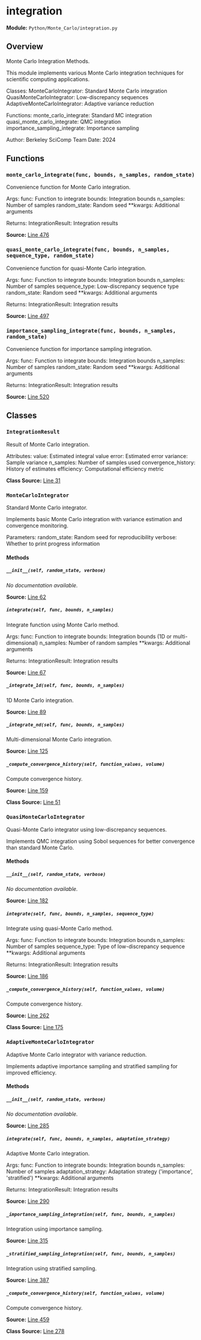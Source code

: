 # integration

**Module:** `Python/Monte_Carlo/integration.py`

## Overview

Monte Carlo Integration Methods.

This module implements various Monte Carlo integration techniques
for scientific computing applications.

Classes:
MonteCarloIntegrator: Standard Monte Carlo integration
QuasiMonteCarloIntegrator: Low-discrepancy sequences
AdaptiveMonteCarloIntegrator: Adaptive variance reduction

Functions:
monte_carlo_integrate: Standard MC integration
quasi_monte_carlo_integrate: QMC integration
importance_sampling_integrate: Importance sampling

Author: Berkeley SciComp Team
Date: 2024

## Functions

### `monte_carlo_integrate(func, bounds, n_samples, random_state)`

Convenience function for Monte Carlo integration.

Args:
func: Function to integrate
bounds: Integration bounds
n_samples: Number of samples
random_state: Random seed
**kwargs: Additional arguments

Returns:
IntegrationResult: Integration results

**Source:** [Line 476](Python/Monte_Carlo/integration.py#L476)

### `quasi_monte_carlo_integrate(func, bounds, n_samples, sequence_type, random_state)`

Convenience function for quasi-Monte Carlo integration.

Args:
func: Function to integrate
bounds: Integration bounds
n_samples: Number of samples
sequence_type: Low-discrepancy sequence type
random_state: Random seed
**kwargs: Additional arguments

Returns:
IntegrationResult: Integration results

**Source:** [Line 497](Python/Monte_Carlo/integration.py#L497)

### `importance_sampling_integrate(func, bounds, n_samples, random_state)`

Convenience function for importance sampling integration.

Args:
func: Function to integrate
bounds: Integration bounds
n_samples: Number of samples
random_state: Random seed
**kwargs: Additional arguments

Returns:
IntegrationResult: Integration results

**Source:** [Line 520](Python/Monte_Carlo/integration.py#L520)

## Classes

### `IntegrationResult`

Result of Monte Carlo integration.

Attributes:
value: Estimated integral value
error: Estimated error
variance: Sample variance
n_samples: Number of samples used
convergence_history: History of estimates
efficiency: Computational efficiency metric

**Class Source:** [Line 31](Python/Monte_Carlo/integration.py#L31)

### `MonteCarloIntegrator`

Standard Monte Carlo integrator.

Implements basic Monte Carlo integration with variance estimation
and convergence monitoring.

Parameters:
random_state: Random seed for reproducibility
verbose: Whether to print progress information

#### Methods

##### `__init__(self, random_state, verbose)`

*No documentation available.*

**Source:** [Line 62](Python/Monte_Carlo/integration.py#L62)

##### `integrate(self, func, bounds, n_samples)`

Integrate function using Monte Carlo method.

Args:
func: Function to integrate
bounds: Integration bounds (1D or multi-dimensional)
n_samples: Number of random samples
**kwargs: Additional arguments

Returns:
IntegrationResult: Integration results

**Source:** [Line 67](Python/Monte_Carlo/integration.py#L67)

##### `_integrate_1d(self, func, bounds, n_samples)`

1D Monte Carlo integration.

**Source:** [Line 89](Python/Monte_Carlo/integration.py#L89)

##### `_integrate_nd(self, func, bounds, n_samples)`

Multi-dimensional Monte Carlo integration.

**Source:** [Line 125](Python/Monte_Carlo/integration.py#L125)

##### `_compute_convergence_history(self, function_values, volume)`

Compute convergence history.

**Source:** [Line 159](Python/Monte_Carlo/integration.py#L159)

**Class Source:** [Line 51](Python/Monte_Carlo/integration.py#L51)

### `QuasiMonteCarloIntegrator`

Quasi-Monte Carlo integrator using low-discrepancy sequences.

Implements QMC integration using Sobol sequences for better
convergence than standard Monte Carlo.

#### Methods

##### `__init__(self, random_state, verbose)`

*No documentation available.*

**Source:** [Line 182](Python/Monte_Carlo/integration.py#L182)

##### `integrate(self, func, bounds, n_samples, sequence_type)`

Integrate using quasi-Monte Carlo method.

Args:
func: Function to integrate
bounds: Integration bounds
n_samples: Number of samples
sequence_type: Type of low-discrepancy sequence
**kwargs: Additional arguments

Returns:
IntegrationResult: Integration results

**Source:** [Line 186](Python/Monte_Carlo/integration.py#L186)

##### `_compute_convergence_history(self, function_values, volume)`

Compute convergence history.

**Source:** [Line 262](Python/Monte_Carlo/integration.py#L262)

**Class Source:** [Line 175](Python/Monte_Carlo/integration.py#L175)

### `AdaptiveMonteCarloIntegrator`

Adaptive Monte Carlo integrator with variance reduction.

Implements adaptive importance sampling and stratified sampling
for improved efficiency.

#### Methods

##### `__init__(self, random_state, verbose)`

*No documentation available.*

**Source:** [Line 285](Python/Monte_Carlo/integration.py#L285)

##### `integrate(self, func, bounds, n_samples, adaptation_strategy)`

Adaptive Monte Carlo integration.

Args:
func: Function to integrate
bounds: Integration bounds
n_samples: Number of samples
adaptation_strategy: Adaptation strategy ('importance', 'stratified')
**kwargs: Additional arguments

Returns:
IntegrationResult: Integration results

**Source:** [Line 290](Python/Monte_Carlo/integration.py#L290)

##### `_importance_sampling_integration(self, func, bounds, n_samples)`

Integration using importance sampling.

**Source:** [Line 315](Python/Monte_Carlo/integration.py#L315)

##### `_stratified_sampling_integration(self, func, bounds, n_samples)`

Integration using stratified sampling.

**Source:** [Line 387](Python/Monte_Carlo/integration.py#L387)

##### `_compute_convergence_history(self, function_values, volume)`

Compute convergence history.

**Source:** [Line 459](Python/Monte_Carlo/integration.py#L459)

**Class Source:** [Line 278](Python/Monte_Carlo/integration.py#L278)
